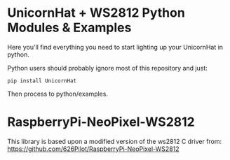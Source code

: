 UnicornHat + WS2812 Python Modules & Examples
=============================================

Here you'll find everything you need to start lighting up your UnicornHat in python.

Python users should probably ignore most of this repository and just:

    pip install UnicornHat

Then process to python/examples.


RaspberryPi-NeoPixel-WS2812
===========================

This library is based upon a modified version of the ws2812 C driver from: https://github.com/626Pilot/RaspberryPi-NeoPixel-WS2812
